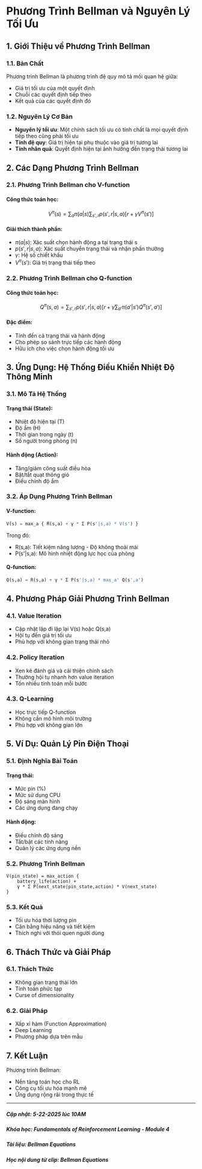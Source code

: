 # Phương Trình Bellman và Nguyên Lý Tối Ưu

## 1. Giới Thiệu về Phương Trình Bellman

### 1.1. Bản Chất
Phương trình Bellman là phương trình đệ quy mô tả mối quan hệ giữa:
- Giá trị tối ưu của một quyết định
- Chuỗi các quyết định tiếp theo
- Kết quả của các quyết định đó

### 1.2. Nguyên Lý Cơ Bản
- **Nguyên lý tối ưu**: Một chính sách tối ưu có tính chất là mọi quyết định tiếp theo cũng phải tối ưu
- **Tính đệ quy**: Giá trị hiện tại phụ thuộc vào giá trị tương lai
- **Tính nhân quả**: Quyết định hiện tại ảnh hưởng đến trạng thái tương lai

## 2. Các Dạng Phương Trình Bellman

### 2.1. Phương Trình Bellman cho V-function
#### Công thức toán học:
$$V^\pi(s) = \sum_a \pi(a|s) \sum_{s',r} p(s',r|s,a)[r + \gamma V^\pi(s')]$$

#### Giải thích thành phần:
- $\pi(a|s)$: Xác suất chọn hành động a tại trạng thái s
- $p(s',r|s,a)$: Xác suất chuyển trạng thái và nhận phần thưởng
- $\gamma$: Hệ số chiết khấu
- $V^\pi(s')$: Giá trị trạng thái tiếp theo

### 2.2. Phương Trình Bellman cho Q-function
#### Công thức toán học:
$$Q^\pi(s,a) = \sum_{s',r} p(s',r|s,a)[r + \gamma \sum_{a'} \pi(a'|s')Q^\pi(s',a')]$$

#### Đặc điểm:
- Tính đến cả trạng thái và hành động
- Cho phép so sánh trực tiếp các hành động
- Hữu ích cho việc chọn hành động tối ưu

## 3. Ứng Dụng: Hệ Thống Điều Khiển Nhiệt Độ Thông Minh

### 3.1. Mô Tả Hệ Thống
#### Trạng thái (State):
- Nhiệt độ hiện tại (T)
- Độ ẩm (H)
- Thời gian trong ngày (t)
- Số người trong phòng (n)

#### Hành động (Action):
- Tăng/giảm công suất điều hòa
- Bật/tắt quạt thông gió
- Điều chỉnh độ ẩm

### 3.2. Áp Dụng Phương Trình Bellman
#### V-function:
```python
V(s) = max_a { R(s,a) + γ * Σ P(s'|s,a) * V(s') }
```
Trong đó:
- R(s,a): Tiết kiệm năng lượng - Độ không thoải mái
- P(s'|s,a): Mô hình nhiệt động lực học của phòng

#### Q-function:
```python
Q(s,a) = R(s,a) + γ * Σ P(s'|s,a) * max_a' Q(s',a')
```

## 4. Phương Pháp Giải Phương Trình Bellman

### 4.1. Value Iteration
- Cập nhật lặp đi lặp lại V(s) hoặc Q(s,a)
- Hội tụ đến giá trị tối ưu
- Phù hợp với không gian trạng thái nhỏ

### 4.2. Policy Iteration
- Xen kẽ đánh giá và cải thiện chính sách
- Thường hội tụ nhanh hơn value iteration
- Tốn nhiều tính toán mỗi bước

### 4.3. Q-Learning
- Học trực tiếp Q-function
- Không cần mô hình môi trường
- Phù hợp với không gian lớn

## 5. Ví Dụ: Quản Lý Pin Điện Thoại

### 5.1. Định Nghĩa Bài Toán
#### Trạng thái:
- Mức pin (%)
- Mức sử dụng CPU
- Độ sáng màn hình
- Các ứng dụng đang chạy

#### Hành động:
- Điều chỉnh độ sáng
- Tắt/bật các tính năng
- Quản lý các ứng dụng nền

### 5.2. Phương Trình Bellman
```
V(pin_state) = max_action {
    battery_life(action) +
    γ * Σ P(next_state|pin_state,action) * V(next_state)
}
```

### 5.3. Kết Quả
- Tối ưu hóa thời lượng pin
- Cân bằng hiệu năng và tiết kiệm
- Thích nghi với thói quen người dùng

## 6. Thách Thức và Giải Pháp

### 6.1. Thách Thức
- Không gian trạng thái lớn
- Tính toán phức tạp
- Curse of dimensionality

### 6.2. Giải Pháp
- Xấp xỉ hàm (Function Approximation)
- Deep Learning
- Phương pháp dựa trên mẫu

## 7. Kết Luận
Phương trình Bellman:
- Nền tảng toán học cho RL
- Công cụ tối ưu hóa mạnh mẽ
- Ứng dụng rộng rãi trong thực tế

-------------------------------------------
##### Cập nhật: 5-22-2025 lúc 10AM
##### Khóa học: Fundamentals of Reinforcement Learning - Module 4
##### Tài liệu: Bellman Equations
##### Học nội dung từ clip: Bellman Equations
